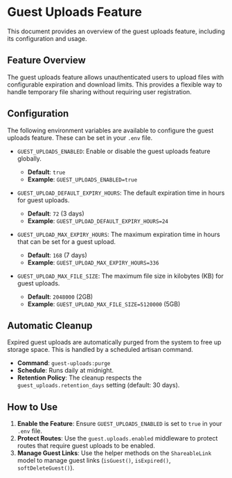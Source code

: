 # Guest Uploads Feature

This document provides an overview of the guest uploads feature, including its configuration and usage.

## Feature Overview

The guest uploads feature allows unauthenticated users to upload files with configurable expiration and download limits. This provides a flexible way to handle temporary file sharing without requiring user registration.

## Configuration

The following environment variables are available to configure the guest uploads feature. These can be set in your `.env` file.

- `GUEST_UPLOADS_ENABLED`: Enable or disable the guest uploads feature globally.
  - **Default**: `true`
  - **Example**: `GUEST_UPLOADS_ENABLED=true`

- `GUEST_UPLOAD_DEFAULT_EXPIRY_HOURS`: The default expiration time in hours for guest uploads.
  - **Default**: `72` (3 days)
  - **Example**: `GUEST_UPLOAD_DEFAULT_EXPIRY_HOURS=24`

- `GUEST_UPLOAD_MAX_EXPIRY_HOURS`: The maximum expiration time in hours that can be set for a guest upload.
  - **Default**: `168` (7 days)
  - **Example**: `GUEST_UPLOAD_MAX_EXPIRY_HOURS=336`

- `GUEST_UPLOAD_MAX_FILE_SIZE`: The maximum file size in kilobytes (KB) for guest uploads.
  - **Default**: `2048000` (2GB)
  - **Example**: `GUEST_UPLOAD_MAX_FILE_SIZE=5120000` (5GB)

## Automatic Cleanup

Expired guest uploads are automatically purged from the system to free up storage space. This is handled by a scheduled artisan command.

- **Command**: `guest-uploads:purge`
- **Schedule**: Runs daily at midnight.
- **Retention Policy**: The cleanup respects the `guest_uploads.retention_days` setting (default: 30 days).

## How to Use

1.  **Enable the Feature**: Ensure `GUEST_UPLOADS_ENABLED` is set to `true` in your `.env` file.
2.  **Protect Routes**: Use the `guest.uploads.enabled` middleware to protect routes that require guest uploads to be enabled.
3.  **Manage Guest Links**: Use the helper methods on the `ShareableLink` model to manage guest links (`isGuest()`, `isExpired()`, `softDeleteGuest()`).

